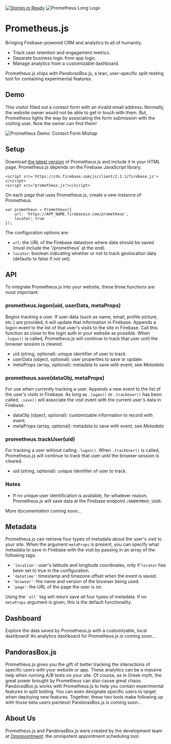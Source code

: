 [![Stories in Ready](https://badge.waffle.io/vingkan/prometheus.png?label=ready&title=Ready)](https://waffle.io/vingkan/prometheus)
![Prometheus Long Logo](http://vingkan.github.io/prometheus/img/long-logo.png)

# Prometheus.js
Bringing Firebase-powered CRM and analytics to all of humanity.

+ Track user retention and engagement metrics.
+ Separate business logic from app logic.
+ Manage analytics from a customizable dashboard.

Prometheus.js ships with PandorasBox.js, a lean, user-specific split-testing tool for containing experimental features.

## Demo
This visitor filled out a contact form with an invalid email address. Normally, the website owner would not be able to get in touch with them. But, Prometheus lights the way by associating the form submission with the visiting user. Now the owner can find them!

![Prometheus Demo: Contact Form Mishap](http://vingkan.github.io/prometheus/img/demo.gif)

## Setup
Download [the latest version](http://vingkan.github.io/prometheus/prometheus.js) of Prometheus.js and include it in your HTML page. Prometheus.js depends on the Firebase JavaScript library.

```
<script src='https://cdn.firebase.com/js/client/2.2.1/firebase.js'></script>
<script src="prometheus.js"></script>
```
On each page that uses Prometheus.js, create a new instance of Prometheus.
```
var prometheus = Prometheus({
	url: 'https://APP_NAME.firebaseio.com/prometheus',
	locator: true
});
```
The configuration options are:
+ `url`: the URL of the Firebase datastore where data should be saved (must include the '/prometheus' at the end).
+ `locator`: boolean indicating whether or not to track geolocation data (defaults to false if not set).

## API
To integrate Prometheus.js into your website, these three functions are most important:

### prometheus.logon(uid, userData, metaProps)
Begins tracking a user. If user data (such as name, email, profile picture, etc.) are provided, it will update that information in Firebase. Appends a logon event to the list of that user's visits to the site in Firebase. Call this function as close to the login auth in your website as possible. When `.logon()` is called, Prometheus.js will continue to track that user until the browser session is cleared.
+ uid (string, optional): unique identifier of user to track.
+ userData (object, optional): user properties to save or update.
+ metaProps (array, optional): metadata to save with event, see *Metadata*

### prometheus.save(dataObj, metaProps)
For use when currently tracking a user. Appends a new event to the list of the user's visits in Firebase. As long as `.logon()` or `.trackUser()` has been called, `.save()` will associate the visit event with the current user's data in Firebase.
+ dataObj (object, optional): customizable information to record with event.
+ metaProps (array, optional): metadata to save with event, see *Metadata*

### prometheus.trackUser(uid)
For tracking a user without calling `.logon()`. When `.trackUser()` is called, Prometheus.js will continue to track that user until the browser session is cleared.
+ uid (string, optional): unique identifier of user to track.

### Notes
+ If no unique user identification is available, for whatever reason, Prometheus.js will save data at the Firebase endpoint `/ANONYMOUS_USER`.

More documentation coming soon...

## Metadata
Prometheus.js can retrieve four types of metadata about the user's visit to your site. When the argument `metaProps` is present, you can specify what metadata to save in Firebase with the visit by passing in an array of the following tags:
+ `'location'`: user's latitude and longitude coordinates, only if `locator` has been set to true in the configuration.
+ `'datetime'`: timestamp and timezone offset when the event is saved.
+ `'browser'`: the name and version of the browser being used.
+ `'page'`: the URL of the page the user is on.

Using the `'all'` tag will return save all four types of metadata. If no `metaProps` argument is given, this is the default functionality.

## Dashboard
Explore the data saved by Prometheus.js with a customizable, local dashboard! An analytics dashboard for Prometheus.js is coming soon...

## PandorasBox.js
Prometheus.js gives you the gift of better tracking the interactions of specific users with your website or app. These analytics can be a massive help when running A/B tests on your site. Of course, as in Greek myth, the great power brought by Prometheus can also cause great chaos.
PandorasBox.js works with Prometheus.js to help you contain experimental features in split testing. You can even designate specific users to target when deploying new features. Together, these two tools make following up with those beta users painless!
PandorasBox.js is coming soon...

## About Us
Prometheus.js and PandorasBox.js were created by the development team at [Omnipointment](https://www.omnipointment.com/"): the omnipotent appointment scheduling tool.